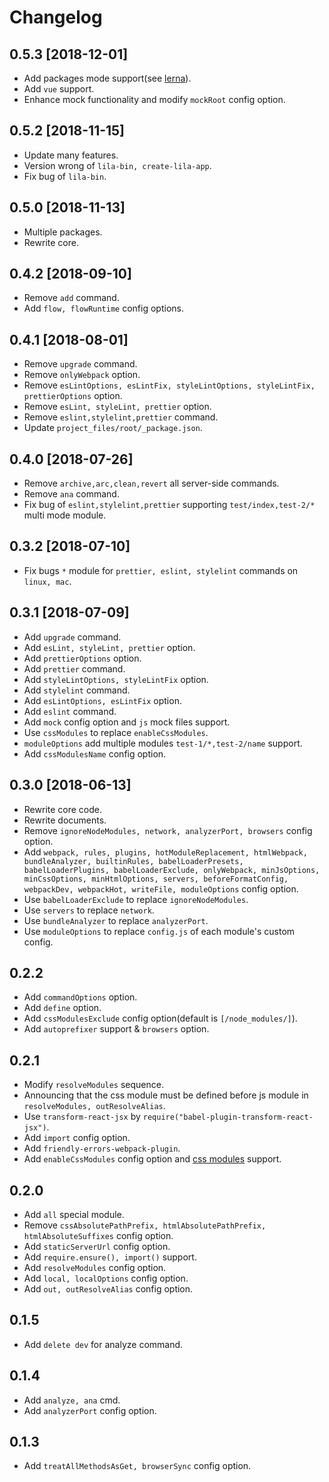 # Changelog

## 0.5.3 [2018-12-01]

- Add packages mode support(see [lerna](https://github.com/lerna/lerna)).
- Add `vue` support.
- Enhance mock functionality and modify `mockRoot` config option.

## 0.5.2 [2018-11-15]

- Update many features.
- Version wrong of `lila-bin, create-lila-app`.
- Fix bug of `lila-bin`.

## 0.5.0 [2018-11-13]

- Multiple packages.
- Rewrite core.

## 0.4.2 [2018-09-10]

- Remove `add` command.
- Add `flow, flowRuntime` config options.

## 0.4.1 [2018-08-01]

- Remove `upgrade` command.
- Remove `onlyWebpack` option.
- Remove `esLintOptions, esLintFix, styleLintOptions, styleLintFix, prettierOptions` option.
- Remove `esLint, styleLint, prettier` option.
- Remove `eslint,stylelint,prettier` command.
- Update `project_files/root/_package.json`.

## 0.4.0 [2018-07-26]

- Remove `archive,arc,clean,revert` all server-side commands.
- Remove `ana` command.
- Fix bug of `eslint,stylelint,prettier` supporting `test/index,test-2/*` multi mode module.

## 0.3.2 [2018-07-10]

- Fix bugs `*` module for `prettier, eslint, stylelint` commands on `linux, mac`.

## 0.3.1 [2018-07-09]

- Add `upgrade` command.
- Add `esLint, styleLint, prettier` option.
- Add `prettierOptions` option.
- Add `prettier` command.
- Add `styleLintOptions, styleLintFix` option.
- Add `stylelint` command.
- Add `esLintOptions, esLintFix` option.
- Add `eslint` command.
- Add `mock` config option and `js` mock files support.
- Use `cssModules` to replace `enableCssModules`.
- `moduleOptions` add multiple modules `test-1/*,test-2/name` support.
- Add `cssModulesName` config option.

## 0.3.0 [2018-06-13]

- Rewrite core code.
- Rewrite documents.
- Remove `ignoreNodeModules, network, analyzerPort, browsers` config option.
- Add `webpack, rules, plugins, hotModuleReplacement, htmlWebpack, bundleAnalyzer, builtinRules, babelLoaderPresets, babelLoaderPlugins, babelLoaderExclude, onlyWebpack, minJsOptions, minCssOptions, minHtmlOptions, servers, beforeFormatConfig, webpackDev, webpackHot, writeFile, moduleOptions` config option.
- Use `babelLoaderExclude` to replace `ignoreNodeModules`.
- Use `servers` to replace `network`.
- Use `bundleAnalyzer` to replace `analyzerPort`.
- Use `moduleOptions` to replace `config.js` of each module's custom config.

## 0.2.2

- Add `commandOptions` option.
- Add `define` option.
- Add `cssModulesExclude` config option(default is `[/node_modules/]`).
- Add `autoprefixer` support & `browsers` option.

## 0.2.1

- Modify `resolveModules` sequence.
- Announcing that the css module must be defined before js module in `resolveModules, outResolveAlias`.
- Use `transform-react-jsx` by `require("babel-plugin-transform-react-jsx")`.
- Add `import` config option.
- Add `friendly-errors-webpack-plugin`.
- Add `enableCssModules` config option and [css modules](https://github.com/css-modules/css-modules) support.

## 0.2.0

- Add `all` special module.
- Remove `cssAbsolutePathPrefix, htmlAbsolutePathPrefix, htmlAbsoluteSuffixes` config option.
- Add `staticServerUrl` config option.
- Add `require.ensure(), import()` support.
- Add `resolveModules` config option.
- Add `local, localOptions` config option.
- Add `out, outResolveAlias` config option.

## 0.1.5

- Add `delete dev` for analyze command.

## 0.1.4

- Add `analyze, ana` cmd.
- Add `analyzerPort` config option.

## 0.1.3

- Add `treatAllMethodsAsGet, browserSync` config option.
